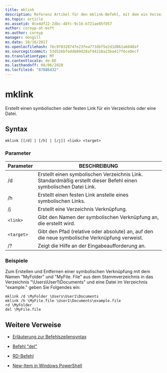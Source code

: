 ```yaml
---
title: mklink
description: Referenz Artikel für den mklink-Befehl, mit dem ein Verzeichnis oder eine Datei als symbolischer oder fester Link erstellt wird.
ms.topic: article
ms.assetid: 0ce4df22-2dbc-48fc-9c16-b721ae85f857
author: coreyp-at-msft
ms.author: coreyp
manager: dongill
ms.date: 10/16/2017
ms.openlocfilehash: 76c97032874fe23fea773dbf5e2d1d862a6048af
ms.sourcegitcommit: 53d526bfeddb89d28af44210a23ba417f6ce0ecf
ms.translationtype: MT
ms.contentlocale: de-DE
ms.lasthandoff: 08/06/2020
ms.locfileid: "87886432"
---
```

# <a name="mklink"></a>mklink

Erstellt einen symbolischen oder festen Link für ein Verzeichnis oder eine Datei.

## <a name="syntax"></a>Syntax

```
mklink [[/d] | [/h] | [/j]] <link> <target>
```

### <a name="parameters"></a>Parameter

| Parameter | BESCHREIBUNG |
| --------- | ----------- |
| /d | Erstellt einen symbolischen Verzeichnis Link. Standardmäßig erstellt dieser Befehl einen symbolischen Datei Link. |
| /h | Erstellt einen festen Link anstelle eines symbolischen Links. |
| /j | Erstellt eine Verzeichnis Verknüpfung. |
| `<link>` | Gibt den Namen der symbolischen Verknüpfung an, die erstellt wird. |
| `<target>` | Gibt den Pfad (relative oder absolute) an, auf den die neue symbolische Verknüpfung verweist. |
| /? | Zeigt die Hilfe an der Eingabeaufforderung an. |

### <a name="examples"></a>Beispiele

Zum Erstellen und Entfernen einer symbolischen Verknüpfung mit dem Namen "MyFolder" und "MyFile. File" aus dem Stammverzeichnis in das Verzeichnis "\Users\User1\Documents" und eine Datei im Verzeichnis "example." geben Sie Folgendes ein:

```
mklink /d \MyFolder \Users\User1\Documents
mklink /h \MyFile.file \User1\Documents\example.file
rd \MyFolder
del \MyFile.file
```

## <a name="additional-references"></a>Weitere Verweise

- [Erläuterung zur Befehlszeilensyntax](command-line-syntax-key.md)

- [Befehl "del"](del.md)

- [RD-Befehl](rd.md)

- [New-Item in Windows PowerShell](/powershell/module/microsoft.powershell.management/new-item?view=powershell-6)

